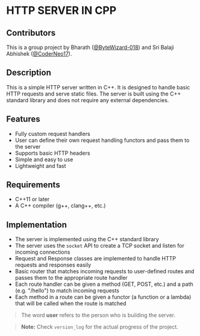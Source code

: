 # HTTP SERVER IN CPP

## Contributors
This is a group project by Bharath ([@ByteWizard-018](https://github.com/ByteWizard-018)) and Sri Balaji Abhishek ([@CoderNeo17](https://github.com/CoderNeo17)).

## Description
This is a simple HTTP server written in C++. It is designed to handle basic HTTP requests and serve static files. The server is built using the C++ standard library and does not require any external dependencies.
## Features
- Fully custom request handlers
- User can define their own request handling functors and pass them to the server
- Supports basic HTTP headers
- Simple and easy to use
- Lightweight and fast
## Requirements
- C++11 or later
- A C++ compiler (g++, clang++, etc.)

## Implementation
- The server is implemented using the C++ standard library
- The server uses the `socket` API to create a TCP socket and listen for incoming connections
- Request and Response classes are implemented to handle HTTP requests and responses easily
- Basic router that matches incoming requests to user-defined routes and passes them to the appropriate route handler
- Each route handler can be given a method (GET, POST, etc.) and a path (e.g. "/hello") to match incoming requests
- Each method in a route can be given a functor (a function or a lambda) that will be called when the route is matched

> The word **user** refers to the person who is building the server.

> **Note:** Check `version_log` for the actual progress of the project.  
